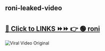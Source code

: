 
 ## roni-leaked-video 

# <h2><a href="https://clipsfans.com/roni&ref=git">🔗 Click to LINKS ⏩⏩ 👉 🟢 roni </a></h2>

<a href="https://clipsfans.com/roni&ref=git" rel="nofollow" data-target="animated-image.originalLink"><img src="https://i.ibb.co.com/xMMVF88/686577567.gif" alt="Viral Video Original" style="max-width: 100%; display: inline-block;" data-target="animated-image.originalImage"></a>
